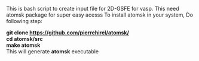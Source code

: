 This is bash script to create input file for 2D-GSFE for vasp. This need atomsk package for super easy acesss
To install atomsk in your system, 
Do following step: 

**git clone https://github.com/pierrehirel/atomsk/**  \
**cd atomsk/src**  \
**make atomsk**  \
This will generate **atomsk** executable
